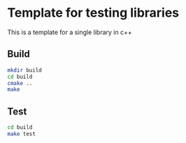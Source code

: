 # Template for testing libraries

This is a template for a single library in c++

## Build
``` bash
mkdir build
cd build
cmake ..
make
```
## Test
``` bash
cd build
make test
```
